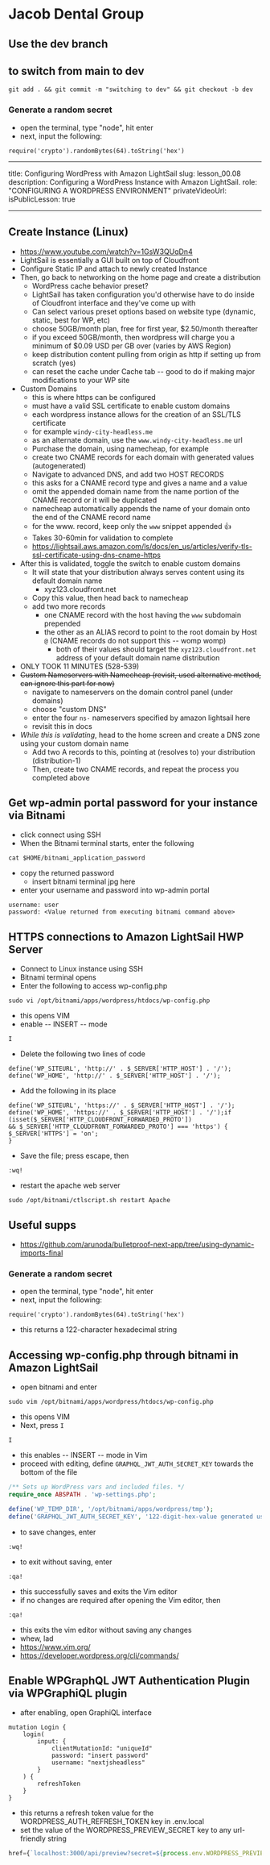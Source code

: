 # Jacob Dental Group

## Use the dev branch

## to switch from main to dev

```git
git add . && git commit -m "switching to dev" && git checkout -b dev
```

### Generate a random secret

- open the terminal, type "node", hit enter
- next, input the following:

```git
require('crypto').randomBytes(64).toString('hex')
```

---

title: Configuring WordPress with Amazon LightSail
slug: lesson_00.08
description: Configuring a WordPress Instance with Amazon LightSail.
role: "CONFIGURING A WORDPRESS ENVIRONMENT"
privateVideoUrl:
isPublicLesson: true

---

## Create Instance (Linux)

- https://www.youtube.com/watch?v=1GsW3QUqDn4
- LightSail is essentially a GUI built on top of Cloudfront
- Configure Static IP and attach to newly created Instance
- Then, go back to networking on the home page and create a distribution
  - WordPress cache behavior preset?
  - LightSail has taken configuration you'd otherwise have to do inside of Cloudfront interface and they've come up with
  - Can select various preset options based on website type (dynamic, static, best for WP, etc)
  - choose 50GB/month plan, free for first year, \$2.50/month thereafter
  - if you exceed 50GB/month, then wordpress will charge you a minimum of \$0.09 USD per GB over (varies by AWS Region)
  - keep distribution content pulling from origin as http if setting up from scratch (yes)
  - can reset the cache under Cache tab -- good to do if making major modifications to your WP site
- Custom Domains
  - this is where https can be configured
  - must have a valid SSL certificate to enable custom domains
  - each wordpress instance allows for the creation of an SSL/TLS certificate
  - for example `windy-city-headless.me`
  - as an alternate domain, use the `www.windy-city-headless.me` url
  - Purchase the domain, using namecheap, for example
  - create two CNAME records for each domain with generated values (autogenerated)
  - Navigate to advanced DNS, and add two HOST RECORDS
  - this asks for a CNAME record type and gives a name and a value
  - omit the appended domain name from the name portion of the CNAME record or it will be duplicated
  - namecheap automatically appends the name of your domain onto the end of the CNAME record name
  - for the www. record, keep only the `www` snippet appended 👍
  - Takes 30-60min for validation to complete
  - https://lightsail.aws.amazon.com/ls/docs/en_us/articles/verify-tls-ssl-certificate-using-dns-cname-https
- After this is validated, toggle the switch to enable custom domains
  - It will state that your distribution always serves content using its default domain name
    - xyz123.cloudfront.net
  - Copy this value, then head back to namecheap
  - add two more records
    - one CNAME record with the host having the `www` subdomain prepended
    - the other as an ALIAS record to point to the root domain by Host `@` (CNAME records do not support this -- womp womp)
      - both of their values should target the `xyz123.cloudfront.net` address of your default domain name distribution
- ONLY TOOK 11 MINUTES (528-539)
- ~~Custom Nameservers with Namecheap (revisit, used alternative method, can ignore this part for now)~~
  - navigate to nameservers on the domain control panel (under domains)
  - choose "custom DNS"
  - enter the four `ns-` nameservers specified by amazon lightsail here
  - revisit this in docs
- _While this is validating_, head to the home screen and create a DNS zone using your custom domain name
  - Add two A records to this, pointing at (resolves to) your distribution (distribution-1)
  - Then, create two CNAME records, and repeat the process you completed above

## Get wp-admin portal password for your instance via Bitnami

- click connect using SSH
- When the Bitnami terminal starts, enter the following

```git
cat $HOME/bitnami_application_password
```

- copy the returned password
  - insert bitnami terminal jpg here
- enter your username and password into wp-admin portal

```
username: user
password: <Value returned from executing bitnami command above>
```

## HTTPS connections to Amazon LightSail HWP Server

- Connect to Linux instance using SSH
- Bitnami terminal opens
- Enter the following to access wp-config.php

```git
sudo vi /opt/bitnami/apps/wordpress/htdocs/wp-config.php
```

- this opens VIM
- enable -- INSERT -- mode

```vim
I
```

- Delete the following two lines of code

```vim
define('WP_SITEURL', 'http://' . $_SERVER['HTTP_HOST'] . '/');
define('WP_HOME', 'http://' . $_SERVER['HTTP_HOST'] . '/');
```

- Add the following in its place

```vim
define('WP_SITEURL', 'https://' . $_SERVER['HTTP_HOST'] . '/');
define('WP_HOME', 'https://' . $_SERVER['HTTP_HOST'] . '/');if (isset($_SERVER['HTTP_CLOUDFRONT_FORWARDED_PROTO'])
&& $_SERVER['HTTP_CLOUDFRONT_FORWARDED_PROTO'] === 'https') {
$_SERVER['HTTPS'] = 'on';
}
```

- Save the file; press escape, then

```
:wq!
```

- restart the apache web server

```git
sudo /opt/bitnami/ctlscript.sh restart Apache
```

## Useful supps

- https://github.com/arunoda/bulletproof-next-app/tree/using-dynamic-imports-final

### Generate a random secret

- open the terminal, type "node", hit enter
- next, input the following:

```git
require('crypto').randomBytes(64).toString('hex')
```

- this returns a 122-character hexadecimal string

## Accessing wp-config.php through bitnami in Amazon LightSail

- open bitnami and enter

```git
sudo vim /opt/bitnami/apps/wordpress/htdocs/wp-config.php
```

- this opens VIM
- Next, press `I`

```vim
I
```

- this enables --&nbsp;INSERT&nbsp;-- mode in Vim
- proceed with editing, define `GRAPHQL_JWT_AUTH_SECRET_KEY` towards the bottom of the file

```php
/** Sets up WordPress vars and included files. */
require_once ABSPATH . 'wp-settings.php';

define('WP_TEMP_DIR', '/opt/bitnami/apps/wordpress/tmp');
define('GRAPHQL_JWT_AUTH_SECRET_KEY', '122-digit-hex-value generated using node terminal');
```

- to save changes, enter

```vim
:wq!
```

- to exit without saving, enter

```vim
:qa!
```

- this successfully saves and exits the Vim editor
- if no changes are required after opening the Vim editor, then

```git
:qa!
```

- this exits the vim editor without saving any changes
- whew, lad
- https://www.vim.org/
- https://developer.wordpress.org/cli/commands/

## Enable WPGraphQL JWT Authentication Plugin via WPGraphiQL plugin

- after enabling, open GraphiQL interface

```gql
mutation Login {
	login(
		input: {
			clientMutationId: "uniqueId"
			password: "insert password"
			username: "nextjsheadless"
		}
	) {
		refreshToken
	}
}
```

- this returns a refresh token value for the WORDPRESS_AUTH_REFRESH_TOKEN key in .env.local
- set the value of the WORDPRESS_PREVIEW_SECRET key to any url-friendly string

```ts
href={`localhost:3000/api/preview?secret=${process.env.WORDPRESS_PREVIEW_SECRET}&id=${draft.id}`}
```
